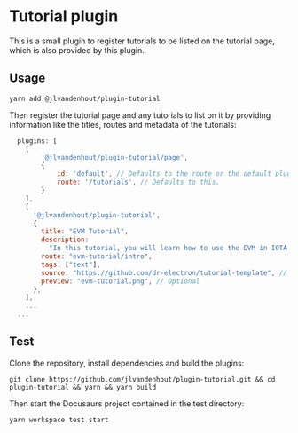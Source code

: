 # Tutorial plugin

This is a small plugin to register tutorials to be listed on the tutorial page, which is also provided by this plugin.

## Usage

```
yarn add @jlvandenhout/plugin-tutorial
```

Then register the tutorial page and any tutorials to list on it by providing information like the titles, routes and metadata of the tutorials:

```js
  plugins: [
    [
        '@jlvandenhout/plugin-tutorial/page',
        {
            id: 'default', // Defaults to the route or the default plugin id if not provided.
            route: '/tutorials', // Defaults to this.
        }
    ],
    [
      '@jlvandenhout/plugin-tutorial',
      {
        title: "EVM Tutorial",
        description:
          "In this tutorial, you will learn how to use the EVM in IOTA.",
        route: "evm-tutorial/intro",
        tags: ["text"],
        source: "https://github.com/dr-electron/tutorial-template", // Optional
        preview: "evm-tutorial.png", // Optional
      },
    ],
    ...
  ...
```

## Test

Clone the repository, install dependencies and build the plugins:

```
git clone https://github.com/jlvandenhout/plugin-tutorial.git && cd plugin-tutorial && yarn && yarn build
```

Then start the Docusaurs project contained in the test directory:

```
yarn workspace test start
```
